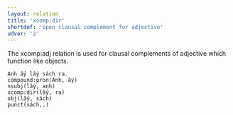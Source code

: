 ```yaml
---
layout: relation
title: 'xcomp:dir'
shortdef: 'open clausal complement for adjective'
udver: '2'
---
```


The xcomp:adj relation is used for clausal complements of adjective which function like objects.

~~~ sdparse
Anh ấy lấy sách ra.
compound:pron(Anh, ấy)
nsubj(lấy, anh)
xcomp:dir(lấy, ra)
obj(lấy, sách)
punct(sách,.)
~~~

<!-- Interlanguage links updated Po 11. listopadu 2024, 20:11:31 CET -->

